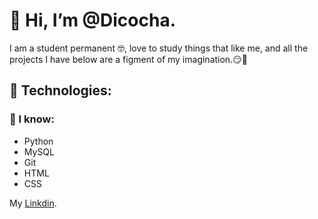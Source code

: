 # 👋 Hi, I’m @Dicocha.

I am a student permanent :nerd_face:, love to study things that like me, and all the projects I have below are a figment of my imagination.:smirk::thought_balloon:


## 👀 Technologies:

### :deciduous_tree: I know:
- Python
- MySQL
- Git
- HTML
- CSS

My [Linkdin](https://www.linkedin.com/in/diego-esteban-coto-chaves-375096236/).
